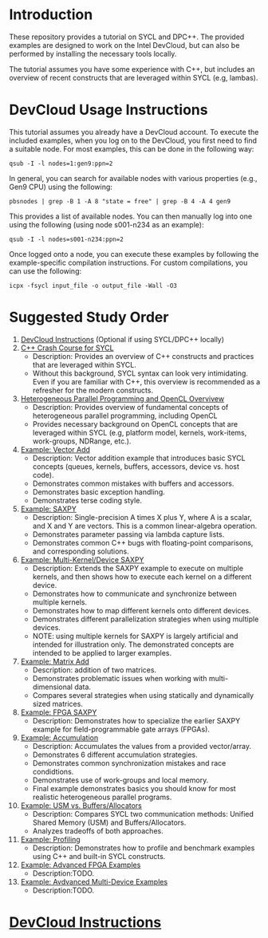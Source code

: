 # Introduction

These repository provides a tutorial on SYCL and DPC++. The provided examples are designed to work on the Intel DevCloud, but can also be performed by installing the necessary tools locally.

The tutorial assumes you have some experience with C++, but includes an overview of recent constructs that are leveraged within SYCL (e.g, lambas).

<!---The [exercises](exercises/) folder includes simple circuits that explain the basics of timing optimization by providing the reader with unoptimized code that they can analyze to identify timing bottlenecks, and then optimize using the presented techniques. Each exercise includes a solution for reference. The [examples](examples/) folder demonstrates timing optimization examples without corresponding exercises.--->

# DevCloud Usage Instructions

This tutorial assumes you already have a DevCloud account. To execute the included examples, when you log on to the DevCloud, you first need to find a suitable node. For most examples, this can be done in the following way:

`qsub -I -l nodes=1:gen9:ppn=2`

In general, you can search for available nodes with various properties (e.g., Gen9 CPU) using the following:

`pbsnodes | grep -B 1 -A 8 "state = free" | grep -B 4 -A 4 gen9`

This provides a list of available nodes. You can then manually log into one using the following (using node s001-n234 as an example):

`qsub -I -l nodes=s001-n234:ppn=2`

Once logged onto a node, you can execute these examples by following the example-specific compilation instructions. For custom compilations, you can use the following:

`icpx -fsycl input_file -o output_file -Wall -O3`

# Suggested Study Order

1. [DevCloud Instructions](https://github.com/ARC-Lab-UF/intel-training-modules#devcloud-instructions) (Optional if using SYCL/DPC++ locally)
1. [C++ Crash Course for SYCL](cpp_crash_course.pptx)
    - Description: Provides an overview of C++ constructs and practices that are leveraged within SYCL.
    - Without this background, SYCL syntax can look very intimidating. Even if you are familiar with C++, this overview is recommended as a refresher for the modern constructs.
1. [Heterogeneous Parallel Programming and OpenCL Overvivew](opencl_overview.pptx)
    - Description: Provides overview of fundamental concepts of heterogeneous parallel programming, including OpenCL
    - Provides necessary background on OpenCL concepts that are leveraged within SYCL (e.g, platform model, kernels, work-items, work-groups, NDRange, etc.).
1. [Example: Vector Add](examples/vector_add)
    - Description: Vector addition example that introduces basic SYCL concepts (queues, kernels, buffers, accessors, device vs. host code). 
    - Demonstrates common mistakes with buffers and accessors.
    - Demonstrates basic exception handling.
    - Demonstrates terse coding style.
1. [Example: SAXPY](examples/saxpy)
    - Description: Single-precision A times X plus Y, where A is a scalar, and X and Y are vectors. This is a common linear-algebra operation.
    - Demonstrates parameter passing via lambda capture lists.
    - Demonstrates common C++ bugs with floating-point comparisons, and corresponding solutions.
1. [Example: Multi-Kernel/Device SAXPY](examples/multiple_kernels)
    - Description: Extends the SAXPY example to execute on multiple kernels, and then shows how to execute each kernel on a different device.
    - Demonstrates how to communicate and synchronize between multiple kernels.
    - Demonstrates how to map different kernels onto different devices.
    - Demonstrates different parallelization strategies when using multiple devices.
    - NOTE: using multiple kernels for SAXPY is largely artificial and intended for illustration only. The demonstrated concepts are intended to be applied to larger examples.
1. [Example: Matrix Add](examples/matrix_add)
    - Description: addition of two matrices. 
    - Demonstrates problematic issues when working with multi-dimensional data.
    - Compares several strategies when using statically and dynamically sized matrices.    
1. [Example: FPGA SAXPY]()
    - Description: Demonstrates how to specialize the earlier SAXPY example for field-programmable gate arrays (FPGAs).
1. [Example: Accumulation](examples/accum)
    - Description: Accumulates the values from a provided vector/array.
    - Demonstrates 6 different accumulation strategies.
    - Demonstrates common synchronization mistakes and race condidtions.
    - Demonstrates use of work-groups and local memory.
    - Final example demonstrates basics you should know for most realistic heterogeneous parallel programs.
1. [Example: USM vs. Buffers/Allocators](examples/accum)
    - Description: Compares SYCL two communication methods: Unified Shared Memory (USM) and Buffers/Allocators.
    - Analyzes tradeoffs of both approaches.
1. [Example: Profiling]()
    - Description: Demonstrates how to profile and benchmark examples using C++ and built-in SYCL constructs.
1. [Example: Advanced FPGA Examples]()
    - Description:TODO.
1. [Example: Avdvanced Multi-Device Examples]()
    - Description:TODO.   

# [DevCloud Instructions](https://github.com/ARC-Lab-UF/intel-training-modules#devcloud-instructions)

